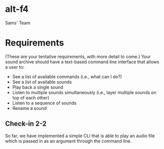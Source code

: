 # alt-f4
Sams' Team

# Requirements
(These are your tentative requirements, with more detail to come.) Your sound archive should have a text-based command line interface that allows a user to:
- See a list of available commands (i.e., what can I do?)
- See a list of available sounds
- Play back a single sound
- Listen to multiple sounds simultaneously (i.e., layer multiple sounds on top of each other)
- Listen to a sequence of sounds
- Rename a sound


## Check-in 2-2
So far, we have implemented a simple CLI that is able to play an audio file which is passed in as an argument through the command line.
